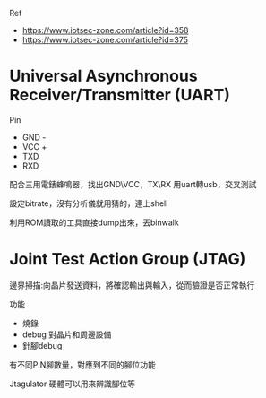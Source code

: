 
Ref
- https://www.iotsec-zone.com/article?id=358
- https://www.iotsec-zone.com/article?id=375


# Universal Asynchronous Receiver/Transmitter (UART)

Pin
- GND -
- VCC +
- TXD
- RXD

配合三用電錶蜂鳴器，找出GND\\VCC，TX\\RX 用uart轉usb，交叉測試

設定bitrate，沒有分析儀就用猜的，連上shell

利用ROM讀取的工具直接dump出來，丟binwalk

# Joint Test Action Group (JTAG)

邊界掃描:向晶片發送資料，將確認輸出與輸入，從而驗證是否正常執行

功能
- 燒錄
- debug 對晶片和周邊設備
- 針腳debug

有不同PIN腳數量，對應到不同的腳位功能

Jtagulator 硬體可以用來辨識腳位等